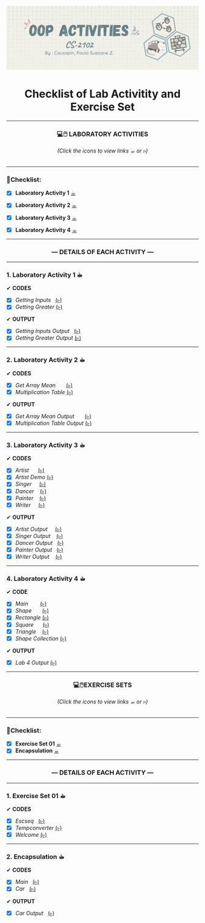 <h1 align="center">
  <img src="https://github.com/Causapin-PaulaSuezane/practice-repo-main/blob/main/OOP%20Activity.png" alt="OOP Activities">
</h1>

<div align="center">
  
 # **Checklist of Lab Activitity and Exercise Set**
 
</div>

---

<div align="center">
  
### **💻🖱️ LABORATORY ACTIVITIES**  
###### *(Click the icons to view links ☕︎ or ▹)*

</div>

---

### **🎯Checklist:**

- [x] **Laboratory Activity 1**  [☕︎](https://github.com/Causapin-PaulaSuezane/CausapinPaulaSuezaneCS2102_OOPactivities/tree/main/Laboratory%20Activities/Laboratory%20activity%201%20-%2006-09-2024) 
- [x] **Laboratory Activity 2**  [☕︎](https://github.com/Causapin-PaulaSuezane/CausapinPaulaSuezaneCS2102_OOPactivities/tree/main/Laboratory%20Activities/Laboratory%20Activity%202%20-%2004-10-2024)
- [x] **Laboratory Activity 3**  [☕︎](https://github.com/Causapin-PaulaSuezane/CausapinPaulaSuezaneCS2102_OOPactivities/tree/main/Laboratory%20Activities/Laboratory%20Activity%203%20-%2022-11-2024)
- [x] **Laboratory Activity 4**  [☕︎](https://github.com/Causapin-PaulaSuezane/CausapinPaulaSuezaneCS2102_OOPactivities/tree/main/Laboratory%20Activities/Laboratory%20Activity%204%20-28-11-2024/Shapes)


---

<div align="center">
  
### **― DETAILS OF EACH ACTIVITY ―**

</div>

---

### **1. Laboratory Activity 1** ☕︎  
󠀾✔ **CODES**
- [x] *Getting Inputs* &nbsp;&nbsp;[(▹)](https://github.com/Causapin-PaulaSuezane/CausapinPaulaSuezaneCS2102_OOPactivities/blob/main/Laboratory%20Activities/Laboratory%20activity%201%20-%2006-09-2024/GettingInputs.java)
- [x] *Getting Greater* [(▹)](https://github.com/Causapin-PaulaSuezane/CausapinPaulaSuezaneCS2102_OOPactivities/blob/main/Laboratory%20Activities/Laboratory%20activity%201%20-%2006-09-2024/GettingGreater.java)
      
✔ **OUTPUT**
- [x] *Getting Inputs Output* &nbsp;&nbsp;[(▹)](https://github.com/Causapin-PaulaSuezane/CausapinPaulaSuezaneCS2102_OOPactivities/blob/main/Laboratory%20Activities/Laboratory%20activity%201%20-%2006-09-2024/GettingInputs_output.png)
- [x] *Getting Greater Output* [(▹)](https://github.com/Causapin-PaulaSuezane/CausapinPaulaSuezaneCS2102_OOPactivities/blob/main/Laboratory%20Activities/Laboratory%20activity%201%20-%2006-09-2024/GettingGreater_output.png) 

---

### **2. Laboratory Activity 2** ☕︎  
✔ **CODES**
- [x] *Get Array Mean* &nbsp;&nbsp;&nbsp;&nbsp;&nbsp;&nbsp;[(▹)](https://github.com/Causapin-PaulaSuezane/CausapinPaulaSuezaneCS2102_OOPactivities/blob/main/Laboratory%20Activities/Laboratory%20Activity%202%20-%2004-10-2024/GetArrayMean.java)
- [x] *Multiplication Table* [(▹)](https://github.com/Causapin-PaulaSuezane/CausapinPaulaSuezaneCS2102_OOPactivities/blob/main/Laboratory%20Activities/Laboratory%20Activity%202%20-%2004-10-2024/MultiplicationTable.java)
      
✔ **OUTPUT**
- [x] *Get Array Mean Output* &nbsp;&nbsp;&nbsp;&nbsp;&nbsp;&nbsp;[(▹)](https://github.com/Causapin-PaulaSuezane/CausapinPaulaSuezaneCS2102_OOPactivities/blob/main/Laboratory%20Activities/Laboratory%20Activity%202%20-%2004-10-2024/GetArrayMean_output.png)
- [x] *Multiplication Table Output* [(▹)](https://github.com/Causapin-PaulaSuezane/CausapinPaulaSuezaneCS2102_OOPactivities/blob/main/Laboratory%20Activities/Laboratory%20Activity%202%20-%2004-10-2024/MultiplicationTable_output.png)
         
---

### **3. Laboratory Activity 3** ☕︎   
✔ **CODES**
- [x] *Artist* &nbsp;&nbsp;&nbsp;&nbsp;&nbsp;[(▹)](https://github.com/Causapin-PaulaSuezane/CausapinPaulaSuezaneCS2102_OOPactivities/blob/main/Laboratory%20Activities/Laboratory%20Activity%203%20-%2022-11-2024/Artists/Artist.java)
- [x] *Artist Demo* [(▹)](https://github.com/Causapin-PaulaSuezane/CausapinPaulaSuezaneCS2102_OOPactivities/blob/main/Laboratory%20Activities/Laboratory%20Activity%203%20-%2022-11-2024/Artists/ArtistDemo.java)
- [x] *Singer* &nbsp;&nbsp;&nbsp;&nbsp;[(▹)](https://github.com/Causapin-PaulaSuezane/CausapinPaulaSuezaneCS2102_OOPactivities/blob/main/Laboratory%20Activities/Laboratory%20Activity%203%20-%2022-11-2024/Artists/Singer.java)
- [x] *Dancer* &nbsp;&nbsp;&nbsp;[(▹)](https://github.com/Causapin-PaulaSuezane/CausapinPaulaSuezaneCS2102_OOPactivities/blob/main/Laboratory%20Activities/Laboratory%20Activity%203%20-%2022-11-2024/Artists/Dancer.java)
- [x] *Painter* &nbsp;&nbsp;&nbsp;[(▹)](https://github.com/Causapin-PaulaSuezane/CausapinPaulaSuezaneCS2102_OOPactivities/blob/main/Laboratory%20Activities/Laboratory%20Activity%203%20-%2022-11-2024/Artists/Painter.java)
- [x] *Writer* &nbsp;&nbsp;&nbsp;&nbsp;[(▹)](https://github.com/Causapin-PaulaSuezane/CausapinPaulaSuezaneCS2102_OOPactivities/blob/main/Laboratory%20Activities/Laboratory%20Activity%203%20-%2022-11-2024/Artists/Writer.java)

✔ **OUTPUT**
- [x] *Artist Output* &nbsp;&nbsp;&nbsp;&nbsp;[(▹)](https://github.com/Causapin-PaulaSuezane/CausapinPaulaSuezaneCS2102_OOPactivities/blob/main/Laboratory%20Activities/Laboratory%20Activity%203%20-%2022-11-2024/Output%20Screenshots/Artist.png)
- [x] *Singer Output* &nbsp;&nbsp;&nbsp;[(▹)](https://github.com/Causapin-PaulaSuezane/CausapinPaulaSuezaneCS2102_OOPactivities/blob/main/Laboratory%20Activities/Laboratory%20Activity%203%20-%2022-11-2024/Output%20Screenshots/Singer.png)
- [x] *Dancer Output* &nbsp;&nbsp;[(▹)](https://github.com/Causapin-PaulaSuezane/CausapinPaulaSuezaneCS2102_OOPactivities/blob/main/Laboratory%20Activities/Laboratory%20Activity%203%20-%2022-11-2024/Output%20Screenshots/Dancer.png)
- [x] *Painter Output* &nbsp;&nbsp;[(▹)](https://github.com/Causapin-PaulaSuezane/CausapinPaulaSuezaneCS2102_OOPactivities/blob/main/Laboratory%20Activities/Laboratory%20Activity%203%20-%2022-11-2024/Output%20Screenshots/Painter.png)
- [x] *Writer Output* &nbsp;&nbsp;&nbsp;[(▹)](https://github.com/Causapin-PaulaSuezane/CausapinPaulaSuezaneCS2102_OOPactivities/blob/main/Laboratory%20Activities/Laboratory%20Activity%203%20-%2022-11-2024/Output%20Screenshots/Writer.png)
         
---

### **4. Laboratory Activity 4** ☕︎  
✔ **CODE**
- [x] *Main* &nbsp;&nbsp;&nbsp;&nbsp;&nbsp;&nbsp;&nbsp;[(▹)](https://github.com/Causapin-PaulaSuezane/CausapinPaulaSuezaneCS2102_OOPactivities/blob/main/Laboratory%20Activities/Laboratory%20Activity%204%20-28-11-2024/Shapes/Main.java)
- [x] *Shape* &nbsp;&nbsp;&nbsp;&nbsp;&nbsp;&nbsp;[(▹)](https://github.com/Causapin-PaulaSuezane/CausapinPaulaSuezaneCS2102_OOPactivities/blob/main/Laboratory%20Activities/Laboratory%20Activity%204%20-28-11-2024/Shapes/Shape.java)
- [x] *Rectangle* [(▹)](https://github.com/Causapin-PaulaSuezane/CausapinPaulaSuezaneCS2102_OOPactivities/blob/main/Laboratory%20Activities/Laboratory%20Activity%204%20-28-11-2024/Shapes/Rectangle.java)
- [x] *Square* &nbsp;&nbsp;&nbsp;&nbsp;&nbsp;[(▹)](https://github.com/Causapin-PaulaSuezane/CausapinPaulaSuezaneCS2102_OOPactivities/blob/main/Laboratory%20Activities/Laboratory%20Activity%204%20-28-11-2024/Shapes/Square.java)
- [x] *Triangle* &nbsp;&nbsp;&nbsp;[(▹)](https://github.com/Causapin-PaulaSuezane/CausapinPaulaSuezaneCS2102_OOPactivities/blob/main/Laboratory%20Activities/Laboratory%20Activity%204%20-28-11-2024/Shapes/Triangle.java)
- [x] *Shape Collection* [(▹)](https://github.com/Causapin-PaulaSuezane/CausapinPaulaSuezaneCS2102_OOPactivities/blob/main/Laboratory%20Activities/Laboratory%20Activity%204%20-28-11-2024/Shapes/ShapeCollection.java)

✔ **OUTPUT**
- [x] *Lab 4 Output* [(▹)](https://github.com/Causapin-PaulaSuezane/CausapinPaulaSuezaneCS2102_OOPactivities/blob/main/Laboratory%20Activities/Laboratory%20Activity%204%20-28-11-2024/Shapes/Lab4-output.png)

---

<div align="center">
  
### **💻🖱️EXERCISE SETS**  
###### *(Click the icons to view links ☕︎ or ▹)*

</div>

---

### **🎯Checklist:**

- [x] **Exercise Set 01**  [☕︎](https://github.com/Causapin-PaulaSuezane/CausapinPaulaSuezaneCS2102_OOPactivities/tree/main/Exercise%20Sets/Exercise%20Set%2001) 
- [x] **Encapsulation**   [☕︎](https://github.com/Causapin-PaulaSuezane/CausapinPaulaSuezaneCS2102_OOPactivities/tree/main/Exercise%20Sets/Encapsulation) 

---

<div align="center">
  
### **― DETAILS OF EACH ACTIVITY ―**

</div>

---

### **1. Exercise Set 01** ☕︎  
󠀾✔ **CODES**
- [x] *Escseq* &nbsp;&nbsp;[(▹)](https://github.com/Causapin-PaulaSuezane/CausapinPaulaSuezaneCS2102_OOPactivities/blob/main/Exercise%20Sets/Exercise%20Set%2001/Escseq.java)
- [x] *Tempconverter* [(▹)](https://github.com/Causapin-PaulaSuezane/CausapinPaulaSuezaneCS2102_OOPactivities/blob/main/Exercise%20Sets/Exercise%20Set%2001/Tempconverter.java)
- [x] *Welcome* [(▹)](https://github.com/Causapin-PaulaSuezane/CausapinPaulaSuezaneCS2102_OOPactivities/blob/main/Exercise%20Sets/Exercise%20Set%2001/Welcome.java)

---

### **2. Encapsulation** ☕︎  
✔ **CODES**
- [x] *Main* &nbsp;&nbsp;[(▹)](https://github.com/Causapin-PaulaSuezane/CausapinPaulaSuezaneCS2102_OOPactivities/blob/main/Exercise%20Sets/Encapsulation/Main.java)
- [x] *Car* &nbsp;&nbsp;[(▹)](https://github.com/Causapin-PaulaSuezane/CausapinPaulaSuezaneCS2102_OOPactivities/blob/main/Exercise%20Sets/Encapsulation/Car.java)

✔ **OUTPUT**
- [x] *Car Output* &nbsp;&nbsp;[(▹)](https://github.com/Causapin-PaulaSuezane/CausapinPaulaSuezaneCS2102_OOPactivities/blob/main/Exercise%20Sets/Encapsulation/Car_output.png)



